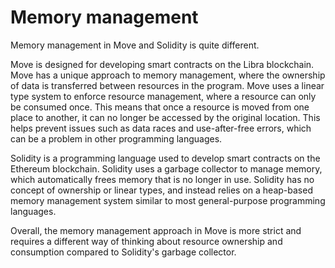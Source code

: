 # Memory management

Memory management in Move and Solidity is quite different.

Move is  designed for developing smart contracts on the Libra blockchain. Move has a unique approach to memory management, where the ownership of data is transferred between resources in the program. Move uses a linear type system to enforce resource management, where a resource can only be consumed once. This means that once a resource is moved from one place to another, it can no longer be accessed by the original location. This helps prevent issues such as data races and use-after-free errors, which can be a problem in other programming languages.

Solidity is a programming language used to develop smart contracts on the Ethereum blockchain. Solidity uses a garbage collector to manage memory, which automatically frees memory that is no longer in use. Solidity has no concept of ownership or linear types, and instead relies on a heap-based memory management system similar to most general-purpose programming languages.

Overall, the memory management approach in Move is more strict and requires a different way of thinking about resource ownership and consumption compared to Solidity's garbage collector.
